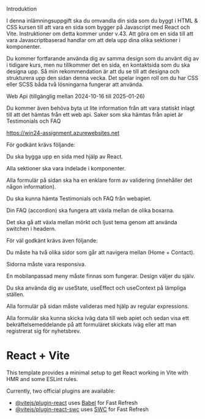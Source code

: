 
Introduktion

I denna inlämningsuppgift ska du omvandla din sida som du byggt i HTML & CSS kursen till att vara en sida som bygger på Javascript med React och Vite. Instruktioner om detta kommer under v.43. Att göra om en sida till att vara Javascriptbaserad handlar om att dela upp dina olika sektioner i komponenter.

Du kommer fortfarande använda dig av samma design som du använt dig av i tidigare kurs, men nu tillkommer det en sida, en kontaktsida som du ska designa upp. Så min rekommendation är att du se till att designa och strukturera upp den sidan denna vecka. Det spelar ingen roll om du har CSS eller SCSS båda två lösningarna fungerar att använda.

Web Api (tillgänglig mellan 2024-10-16 till 2025-01-26)

Du kommer även behöva byta ut lite information från att vara statiskt inlagt till att det hämtas från ett web api. Saker som ska hämtas från apiet är Testimonials och FAQ

https://win24-assignment.azurewebsites.net

För godkänt krävs följande:

Du ska bygga upp en sida med hjälp av React.

Alla sektioner ska vara indelade i komponenter.

Alla formulär på sidan ska ha en enklare form av validering (innehåller det någon information).

Du ska kunna hämta Testimonials och FAQ från webapiet.

Din FAQ (accordion) ska fungera att växla mellan de olika boxarna.

Det ska gå att växla mellan mörkt och ljust tema genom att använda switchen i headern.

För väl godkänt krävs även följande:

Du måste ha två olika sidor som går att navigera mellan (Home + Contact).

Sidorna måste vara responsiva.

En mobilanpassad meny måste finnas som fungerar. Design väljer du själv.

Du ska använda dig av useState, useEffect och useContext på lämpliga ställen.

Alla formulär på sidan måste valideras med hjälp av regular expressions.

Alla formulär ska kunna skicka iväg data till web apiet och sedan visa ett bekräftelsemeddelande på att formuläret skickats iväg eller att man registrerat sig för nyhetsbrev.



# React + Vite

This template provides a minimal setup to get React working in Vite with HMR and some ESLint rules.

Currently, two official plugins are available:

- [@vitejs/plugin-react](https://github.com/vitejs/vite-plugin-react/blob/main/packages/plugin-react/README.md) uses [Babel](https://babeljs.io/) for Fast Refresh
- [@vitejs/plugin-react-swc](https://github.com/vitejs/vite-plugin-react-swc) uses [SWC](https://swc.rs/) for Fast Refresh
